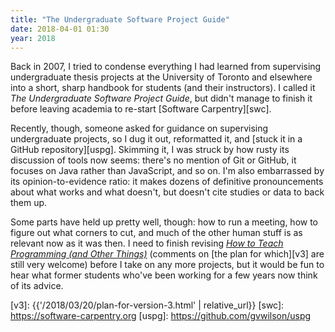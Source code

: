 ```yaml
---
title: "The Undergraduate Software Project Guide"
date: 2018-04-01 01:30
year: 2018
---
```


Back in 2007, I tried to condense everything I had learned from
supervising undergraduate thesis projects at the University of Toronto
and elsewhere into a short, sharp handbook for students (and their
instructors).  I called it *The Undergraduate Software Project Guide*,
but didn't manage to finish it before leaving academia to re-start
[Software Carpentry][swc].

Recently, though, someone asked for guidance on supervising
undergraduate projects, so I dug it out, reformatted it, and [stuck it
in a GitHub repository][uspg]. Skimming it, I was struck by how rusty
its discussion of tools now seems: there's no mention of Git or
GitHub, it focuses on Java rather than JavaScript, and so on. I'm also
embarrassed by its opinion-to-evidence ratio: it makes dozens of
definitive pronouncements about what works and what doesn't, but
doesn't cite studies or data to back them up.

Some parts have held up pretty well, though: how to run a meeting, how
to figure out what corners to cut, and much of the other human stuff
is as relevant now as it was then.  I need to finish revising *[How to
Teach Programming (and Other Things)][h2tp]* (comments on [the plan
for which][v3] are still very welcome) before I take on any more
projects, but it would be fun to hear what former students who've been
working for a few years now think of its advice.

[h2tp]: http://third-bit.com/teaching/
[v3]: {{'/2018/03/20/plan-for-version-3.html' | relative_url}}
[swc]: https://software-carpentry.org
[uspg]: https://github.com/gvwilson/uspg
